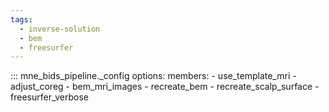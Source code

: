 ```yaml
---
tags:
  - inverse-solution
  - bem
  - freesurfer
---
```


::: mne_bids_pipeline._config
    options:
      members:
        - use_template_mri
        - adjust_coreg
        - bem_mri_images
        - recreate_bem
        - recreate_scalp_surface
        - freesurfer_verbose
